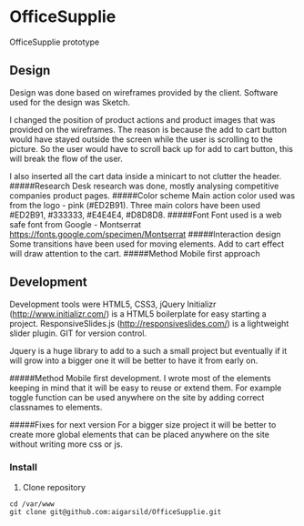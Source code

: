 # OfficeSupplie
OfficeSupplie prototype

## Design
Design was done based on wireframes provided by the client.
Software used for the design was Sketch.

I changed the position of product actions and product images that was provided on the wireframes.
The reason is because the add to cart button would have stayed outside the screen while the user is scrolling to the picture.
So the user would have to scroll back up for add to cart button, this will break the flow of the user.

I also inserted all the cart data inside a minicart to not clutter the header.
#####Research
Desk research was done, mostly analysing competitive companies product pages.
#####Color scheme
Main action color used was from the logo - pink (#ED2B91). 
Three main colors have been used #ED2B91, #333333, #E4E4E4, #D8D8D8.
#####Font
Font used is a web safe font from Google - Montserrat https://fonts.google.com/specimen/Montserrat
#####Interaction design
Some transitions have been used for moving elements.
Add to cart effect will draw attention to the cart.
#####Method
Mobile first approach

## Development
Development tools were HTML5, CSS3, jQuery 
Initializr (http://www.initializr.com/) is a HTML5 boilerplate for easy starting a project.
ResponsiveSlides.js (http://responsiveslides.com/) is a lightweight slider plugin.
GIT for version control.

Jquery is a huge library to add to a such a small project but eventually if it will grow into a bigger one it will be better to have it from early on.

#####Method
Mobile first development.
I wrote most of the elements keeping in mind that it will be easy to reuse or extend them.
For example toggle function can be used anywhere on the site by adding correct classnames to elements.

#####Fixes for next version
For a bigger size project it will be better to create more global elements that can be placed anywhere on the site without writing more css or js.


### Install
1. Clone repository
```
cd /var/www
git clone git@github.com:aigarsild/OfficeSupplie.git
```
